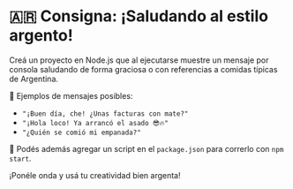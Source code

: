 # 🇦🇷 Consigna: ¡Saludando al estilo argento!

Creá un proyecto en Node.js que al ejecutarse muestre un mensaje por consola saludando de forma graciosa o con referencias a comidas típicas de Argentina.

🎯 Ejemplos de mensajes posibles:
- `"¡Buen día, che! ¿Unas facturas con mate?"`
- `"¡Hola loco! Ya arrancó el asado 😎🔥"`
- `"¿Quién se comió mi empanada?"`

🧉 Podés además agregar un script en el `package.json` para correrlo con `npm start`.

¡Ponéle onda y usá tu creatividad bien argenta!